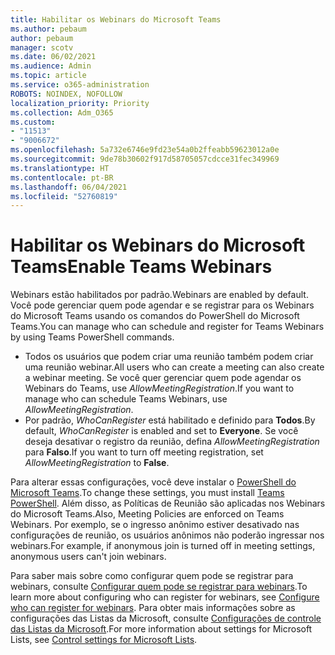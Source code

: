 ```yaml
---
title: Habilitar os Webinars do Microsoft Teams
ms.author: pebaum
author: pebaum
manager: scotv
ms.date: 06/02/2021
ms.audience: Admin
ms.topic: article
ms.service: o365-administration
ROBOTS: NOINDEX, NOFOLLOW
localization_priority: Priority
ms.collection: Adm_O365
ms.custom:
- "11513"
- "9006672"
ms.openlocfilehash: 5a732e6746e9fd23e54a0b2ffeabb59623012a0e
ms.sourcegitcommit: 9de78b30602f917d58705057cdcce31fec349969
ms.translationtype: HT
ms.contentlocale: pt-BR
ms.lasthandoff: 06/04/2021
ms.locfileid: "52760819"
---
```

# <a name="enable-teams-webinars"></a><span data-ttu-id="6eb72-102">Habilitar os Webinars do Microsoft Teams</span><span class="sxs-lookup"><span data-stu-id="6eb72-102">Enable Teams Webinars</span></span>

<span data-ttu-id="6eb72-103">Webinars estão habilitados por padrão.</span><span class="sxs-lookup"><span data-stu-id="6eb72-103">Webinars are enabled by default.</span></span> <span data-ttu-id="6eb72-104">Você pode gerenciar quem pode agendar e se registrar para os Webinars do Microsoft Teams usando os comandos do PowerShell do Microsoft Teams.</span><span class="sxs-lookup"><span data-stu-id="6eb72-104">You can manage who can schedule and register for Teams Webinars by using Teams PowerShell commands.</span></span>

- <span data-ttu-id="6eb72-105">Todos os usuários que podem criar uma reunião também podem criar uma reunião webinar.</span><span class="sxs-lookup"><span data-stu-id="6eb72-105">All users who can create a meeting can also create a webinar meeting.</span></span> <span data-ttu-id="6eb72-106">Se você quer gerenciar quem pode agendar os Webinars do Teams, use *AllowMeetingRegistration*.</span><span class="sxs-lookup"><span data-stu-id="6eb72-106">If you want to manage who can schedule Teams Webinars, use *AllowMeetingRegistration*.</span></span> 
- <span data-ttu-id="6eb72-107">Por padrão, *WhoCanRegister* está habilitado e definido para **Todos**.</span><span class="sxs-lookup"><span data-stu-id="6eb72-107">By default, *WhoCanRegister* is enabled and set to **Everyone**.</span></span> <span data-ttu-id="6eb72-108">Se você deseja desativar o registro da reunião, defina *AllowMeetingRegistration* para **Falso**.</span><span class="sxs-lookup"><span data-stu-id="6eb72-108">If you want to turn off meeting registration, set *AllowMeetingRegistration* to **False**.</span></span>

<span data-ttu-id="6eb72-109">Para alterar essas configurações, você deve instalar o [PowerShell do Microsoft Teams](/microsoftteams/teams-powershell-install).</span><span class="sxs-lookup"><span data-stu-id="6eb72-109">To change these settings, you must install [Teams PowerShell](/microsoftteams/teams-powershell-install).</span></span> <span data-ttu-id="6eb72-110">Além disso, as Políticas de Reunião são aplicadas nos Webinars do Microsoft Teams.</span><span class="sxs-lookup"><span data-stu-id="6eb72-110">Also, Meeting Policies are enforced on Teams Webinars.</span></span> <span data-ttu-id="6eb72-111">Por exemplo, se o ingresso anônimo estiver desativado nas configurações de reunião, os usuários anônimos não poderão ingressar nos webinars.</span><span class="sxs-lookup"><span data-stu-id="6eb72-111">For example, if anonymous join is turned off in meeting settings, anonymous users can't join webinars.</span></span>

<span data-ttu-id="6eb72-112">Para saber mais sobre como configurar quem pode se registrar para webinars, consulte [Configurar quem pode se registrar para webinars](/microsoftteams/set-up-webinars?source=docs#configure-who-can-register-for-webinars).</span><span class="sxs-lookup"><span data-stu-id="6eb72-112">To learn more about configuring who can register for webinars, see [Configure who can register for webinars](/microsoftteams/set-up-webinars?source=docs#configure-who-can-register-for-webinars).</span></span> <span data-ttu-id="6eb72-113">Para obter mais informações sobre as configurações das Listas da Microsoft, consulte [Configurações de controle das Listas da Microsoft](/sharepoint/control-lists).</span><span class="sxs-lookup"><span data-stu-id="6eb72-113">For more information about settings for Microsoft Lists, see [Control settings for Microsoft Lists](/sharepoint/control-lists).</span></span>